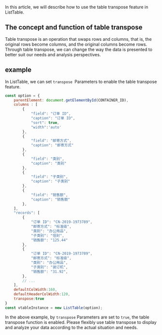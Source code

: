 In this article, we will describe how to use the table transpose feature in ListTable.

## The concept and function of table transpose

Table transpose is an operation that swaps rows and columns, that is, the original rows become columns, and the original columns become rows. Through table transpose, we can change the way the data is presented to better suit our needs and analysis perspectives.

## example

In ListTable, we can set `transpose `Parameters to enable the table transpose feature.

```javascript livedemo template=vtable
const option = {
    parentElement: document.getElementById(CONTAINER_ID),
    columns : [
        {
            "field": "订单 ID",
            "caption": "订单 ID",
            "sort": true,
            "width":'auto'
        },
        {
            "field": "邮寄方式",
            "caption": "邮寄方式"
        },
        {
            "field": "类别",
            "caption": "类别"
        },
        {
            "field": "子类别",
            "caption": "子类别"
        },
        {
            "field": "销售额",
            "caption": "销售额"
        },
    ],
    "records": [
        {
            "订单 ID": "CN-2019-1973789",
            "邮寄方式": "标准级",
            "类别": "办公用品",
            "子类别": "信封",
            "销售额": "125.44"
        },
        {
            "订单 ID": "CN-2019-1973789",
            "邮寄方式": "标准级",
            "类别": "办公用品",
            "子类别": "装订机",
            "销售额": "31.92",
        },
        // ...
    ],
    defaultColWidth:160,
    defaultHeaderColWidth:120,
    transpose:true
}
const vtableInstance = new ListTable(option);
```

In the above example, by `transpose` Parameters are set to `true`, the table transpose function is enabled. Please flexibly use table transpose to display and analyze your data according to the actual situation and needs.
